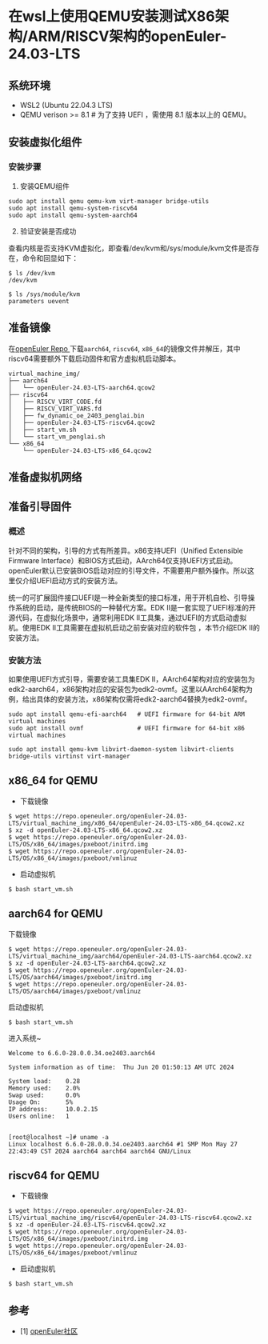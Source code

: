 # 在wsl上使用QEMU安装测试X86架构/ARM/RISCV架构的openEuler-24.03-LTS
## 系统环境
- WSL2 (Ubuntu 22.04.3 LTS) 
- QEMU verison >= 8.1 # 为了支持 UEFI ，需使用 8.1 版本以上的 QEMU。
## 安装虚拟化组件
### 安装步骤
1. 安装QEMU组件
```shell
sudo apt install qemu qemu-kvm virt-manager bridge-utils
sudo apt install qemu-system-riscv64
sudo apt install qemu-system-aarch64
```
2. 验证安装是否成功

查看内核是否支持KVM虚拟化，即查看/dev/kvm和/sys/module/kvm文件是否存在，命令和回显如下：

```shell
$ ls /dev/kvm
/dev/kvm

$ ls /sys/module/kvm
parameters uevent
```
## 准备镜像

在[openEuler Repo
](http://repo.openeuler.org/openEuler-24.03-LTS/virtual_machine_img/)下载`aarch64`, `riscv64`, `x86_64`的镜像文件并解压，其中riscv64需要额外下载启动固件和官方虚拟机启动脚本。

```shell
virtual_machine_img/
├── aarch64
│   └── openEuler-24.03-LTS-aarch64.qcow2
├── riscv64
│   ├── RISCV_VIRT_CODE.fd
│   ├── RISCV_VIRT_VARS.fd
│   ├── fw_dynamic_oe_2403_penglai.bin
│   ├── openEuler-24.03-LTS-riscv64.qcow2
│   ├── start_vm.sh
│   └── start_vm_penglai.sh
└── x86_64
    └── openEuler-24.03-LTS-x86_64.qcow2
```
## 准备虚拟机网络

## 准备引导固件
### 概述
针对不同的架构，引导的方式有所差异。x86支持UEFI（Unified Extensible Firmware Interface）和BIOS方式启动，AArch64仅支持UEFI方式启动。openEuler默认已安装BIOS启动对应的引导文件，不需要用户额外操作。所以这里仅介绍UEFI启动方式的安装方法。

统一的可扩展固件接口UEFI是一种全新类型的接口标准，用于开机自检、引导操作系统的启动，是传统BIOS的一种替代方案。EDK II是一套实现了UEFI标准的开源代码，在虚拟化场景中，通常利用EDK II工具集，通过UEFI的方式启动虚拟机。使用EDK II工具需要在虚拟机启动之前安装对应的软件包 ，本节介绍EDK II的安装方法。

### 安装方法
如果使用UEFI方式引导，需要安装工具集EDK II，AArch64架构对应的安装包为edk2-aarch64，x86架构对应的安装包为edk2-ovmf。这里以AArch64架构为例，给出具体的安装方法，x86架构仅需将edk2-aarch64替换为edk2-ovmf。

```shell
sudo apt install qemu-efi-aarch64   # UEFI firmware for 64-bit ARM virtual machines
sudo apt install ovmf               # UEFI firmware for 64-bit x86 virtual machines

sudo apt install qemu-kvm libvirt-daemon-system libvirt-clients bridge-utils virtinst virt-manager
```
## x86_64 for QEMU 
- 下载镜像

```shell
$ wget https://repo.openeuler.org/openEuler-24.03-LTS/virtual_machine_img/x86_64/openEuler-24.03-LTS-x86_64.qcow2.xz
$ xz -d openEuler-24.03-LTS-x86_64.qcow2.xz
$ wget https://repo.openeuler.org/openEuler-24.03-LTS/OS/x86_64/images/pxeboot/initrd.img
$ wget https://repo.openeuler.org/openEuler-24.03-LTS/OS/x86_64/images/pxeboot/vmlinuz
```
- 启动虚拟机
```shell
$ bash start_vm.sh
```

## aarch64 for QEMU 
下载镜像

```shell
$ wget https://repo.openeuler.org/openEuler-24.03-LTS/virtual_machine_img/aarch64/openEuler-24.03-LTS-aarch64.qcow2.xz
$ xz -d openEuler-24.03-LTS-aarch64.qcow2.xz
$ wget https://repo.openeuler.org/openEuler-24.03-LTS/OS/aarch64/images/pxeboot/initrd.img
$ wget https://repo.openeuler.org/openEuler-24.03-LTS/OS/aarch64/images/pxeboot/vmlinuz
```
启动虚拟机
```shell
$ bash start_vm.sh
```
进入系统~
```shell
Welcome to 6.6.0-28.0.0.34.oe2403.aarch64

System information as of time:  Thu Jun 20 01:50:13 AM UTC 2024

System load:    0.28
Memory used:    2.0%
Swap used:      0.0%
Usage On:       5%
IP address:     10.0.2.15
Users online:   1


[root@localhost ~]# uname -a
Linux localhost 6.6.0-28.0.0.34.oe2403.aarch64 #1 SMP Mon May 27 22:43:49 CST 2024 aarch64 aarch64 aarch64 GNU/Linux
```

## riscv64 for QEMU 
- 下载镜像

```shell
$ wget https://repo.openeuler.org/openEuler-24.03-LTS/virtual_machine_img/riscv64/openEuler-24.03-LTS-riscv64.qcow2.xz
$ xz -d openEuler-24.03-LTS-riscv64.qcow2.xz
$ wget https://repo.openeuler.org/openEuler-24.03-LTS/OS/x86_64/images/pxeboot/initrd.img
$ wget https://repo.openeuler.org/openEuler-24.03-LTS/OS/x86_64/images/pxeboot/vmlinuz
```


- 启动虚拟机
```shell
$ bash start_vm.sh
```

## 参考

- [1] [openEuler社区](https://docs.openeuler.org/zh/docs/24.03_LTS/docs/Virtualization/%E8%AE%A4%E8%AF%86%E8%99%9A%E6%8B%9F%E5%8C%96.html)